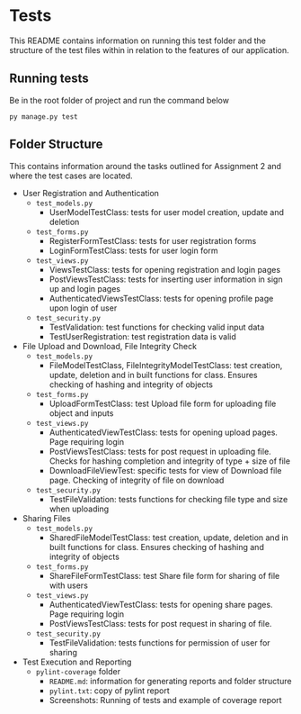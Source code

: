# Tests

This README contains information on running this test folder and the structure of the test files within in relation to the features of our application.

## Running tests

Be in the root folder of project and run the command below

`py manage.py test`

## Folder Structure

This contains information around the tasks outlined for Assignment 2 and where the test cases are located.

- User Registration and Authentication
    - `test_models.py`
        - UserModelTestClass: tests for user model creation, update and deletion
    - `test_forms.py`
        - RegisterFormTestClass: tests for user registration forms
        - LoginFormTestClass: tests for user login form
    - `test_views.py`
        - ViewsTestClass: tests for opening registration and login pages
        - PostViewsTestClass: tests for inserting user information in sign up and login pages
        - AuthenticatedViewsTestClass: tests for opening profile page upon login of user
    - `test_security.py`
        - TestValidation: test functions for checking valid input data
        - TestUserRegistration: test registration data is valid
- File Upload and Download, File Integrity Check
    - `test_models.py`
        - FileModelTestClass, FileIntegrityModelTestClass: test creation, update, deletion and in built functions for class. Ensures checking of hashing and integrity of objects
    - `test_forms.py`
        - UploadFormTestClass: test Upload file form for uploading file object and inputs
    - `test_views.py`
        - AuthenticatedViewTestClass: tests for opening upload pages. Page requiring login
        - PostViewsTestClass: tests for post request in uploading file. Checks for hashing completion and integrity of type + size of file
        - DownloadFileViewTest: specific tests for view of Download file page. Checking of integrity of file on download
    - `test_security.py`
        - TestFileValidation: tests functions for checking file type and size when uploading
- Sharing Files
    - `test_models.py`
        - SharedFileModelTestClass: test creation, update, deletion and in built functions for class. Ensures checking of hashing and integrity of objects
    - `test_forms.py`
        - ShareFileFormTestClass: test Share file form for sharing of file with users
    - `test_views.py`
        - AuthenticatedViewTestClass: tests for opening share pages. Page requiring login
        - PostViewsTestClass: tests for post request in sharing of file.
    - `test_security.py`
        - TestFileValidation: tests functions for permission of user for sharing
- Test Execution and Reporting
    - `pylint-coverage` folder
        - `README.md`: information for generating reports and folder structure
        - `pylint.txt`: copy of pylint report
        - Screenshots: Running of tests and example of coverage report
